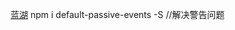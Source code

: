 [蓝湖](https://lanhuapp.com/link/#/invite?sid=lXiTHQpa)
npm i default-passive-events -S  //解决警告问题

<!-- [百度地图](https://dafrok.github.io/vue-baidu-map/#/zh/overlay/overlay) -->